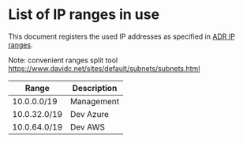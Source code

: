 # List of IP ranges in use

This document registers the used IP addresses as specified in [ADR IP ranges](../adr/0009-ip-ranges.md).

Note: convenient ranges split tool <https://www.davidc.net/sites/default/subnets/subnets.html>

| Range        | Description |
| ------------ | ----------- |
| 10.0.0.0/19  | Management  |
| 10.0.32.0/19 | Dev Azure   |
| 10.0.64.0/19 | Dev AWS     |
